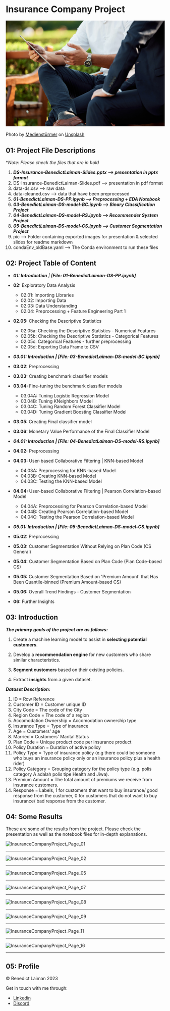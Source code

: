 # Insurance Company Project

![InsuranceCompany-Illustration](pic/mediensturmer.jpg)

Photo by [Medienstürmer](https://unsplash.com/@medienstuermer) on [Unsplash](https://unsplash.com/photos/two-people-sitting-during-day-aWf7mjwwJJo)

## 01: Project File Descriptions

**Note: Please check the files that are in bold*

1. ***DS-Insurance-BenedictLaiman-Slides.pptx --> presentation in pptx format***
2. DS-Insurance-BenedictLaiman-Slides.pdf --> presentation in pdf format
3. data-ds.csv --> raw data
4. data-cleaned.csv --> data that have been preprocessed
5. ***01-BenedictLaiman-DS-PP.ipynb --> Preprocessing + EDA Notebook***
6. ***03-BenedictLaiman-DS-model-BC.ipynb --> Binary Classification Project***
7. ***04-BenedictLaiman-DS-model-RS.ipynb --> Recommender System Project***
8. ***05-BenedictLaiman-DS-model-CS.ipynb --> Customer Segmentation Project***
9. pic --> Folder containing exported images for presentation & selected slides for readme markdown
10. condaEnv_oldBase.yaml --> The Conda environment to run these files



## 02: Project Table of Content

- ***01: Introduction** | **[File: 01-BenedictLaiman-DS-PP.ipynb]***
- **02:** Exploratory Data Analysis
  - 02.01: Importing Libraries
  - 02.02: Importing Data
  - 02.03: Data Understanding
  - 02.04: Preprocessing + Feature Engineering Part 1
- **02.05:** Checking the Descriptive Statistics
  - 02.05a: Checking the Descriptive Statistics - Numerical Features
  - 02.05b: Checking the Descriptive Statistics - Categorical Features
  - 02.05c: Categorical Features - further preprocessing
  - 02.05d: Exporting Data Frame to CSV

- ***03.01: Introduction | [File: 03-BenedictLaiman-DS-model-BC.ipynb]***
- **03.02:** Preprocessing
- **03.03:** Creating benchmark classifier models
- **03.04:** Fine-tuning the benchmark classifier models
  - 03.04A: Tuning Logistic Regression Model
  - 03.04B: Tuning KNeighbors Model
  - 03.04C: Tuning Random Forest Classifier Model
  - 03.04D: Tuning Gradient Boosting Classifier Model
- **03.05:** Creating Final classifier model
- **03.06:** Monetary Value Performance of the Final Classifier Model
- ***04.01: Introduction | [File: 04-BenedictLaiman-DS-model-RS.ipynb]***
- **04.02:** Preprocessing
- **04.03:** User-based Collaborative Filtering | KNN-based Model
  - 04.03A: Preprocessing for KNN-based Model
  - 04.03B: Creating KNN-based Model
  - 04.03C: Testing the KNN-based Model
- **04.04:** User-based Collaborative Filtering | Pearson Correlation-based Model
  - 04.04A: Preprocessing for Pearson Correlation-based Model
  - 04.04B: Creating Pearson Correlation-based Model
  - 04.04C: Testing the Pearson Correlation-based Model
- ***05.01: Introduction | [File: 05-BenedictLaiman-DS-model-CS.ipynb]***
- **05.02:** Preprocessing
- **05.03:** Customer Segmentation Without Relying on Plan Code (CS General)
- **05.04:** Customer Segmentation Based on Plan Code (Plan Code-based CS)
- **05.05:** Customer Segmentation Based on 'Premium Amount' that Has Been Quantile-binned (Premium Amount-based CS)
- **05.06:** Overall Trend Findings - Customer Segmentation
- **06:** Further Insights

## 03: Introduction

***The primary goals of the project are as follows:***

1. Create a machine learning model to assist in **selecting potential customers**.

2. Develop a **recommendation engine** for new customers who share similar characteristics.

3. **Segment customers** based on their existing policies.

4. Extract **insights** from a given dataset.

   

***Dataset Description:***

1. ID = Row Reference
2. Customer ID = Customer unique ID
3. City Code = The code of the City
4. Region Code = The code of a region
5. Accomodation Ownership = Accomodation ownership type
6. Insurance Type = Type of insurance
7. Age = Customers' age
8. Married = Customers' Marital Status
9. Plan Code = Unique product code per insurance product
10. Policy Duration = Duration of active policy
11. Policy Type = Type of insurance policy (e.g there could be someone who buys an insurance policy only or an insurance policy plus a health rider)
12. Policy Category = Grouping category for the policy type (e.g. polis category A adalah polis tipe Health and Jiwa).
13. Premium Amount = The total amount of premiums we receive from insurance customers.
14. Response = Labels, 1 for customers that want to buy insurance/ good response from the customer, 0 for customers that do not want to buy insurance/ bad response from the customer.



## 04: Some Results

These are some of the results from the project. Please check the presentation as well as the notebook files for in-depth explanations.

![InsuranceCompanyProject_Page_01](C:\Users\idben\PycharmProjects\github_benedictlaiman\github_insuranceCompany\pic\InsuranceCompanyProject_Page_01.jpg)

<hr>

![InsuranceCompanyProject_Page_02](C:\Users\idben\PycharmProjects\github_benedictlaiman\github_insuranceCompany\pic\InsuranceCompanyProject_Page_02.jpg)

<hr>

![InsuranceCompanyProject_Page_05](C:\Users\idben\PycharmProjects\github_benedictlaiman\github_insuranceCompany\pic\InsuranceCompanyProject_Page_05.jpg)

<hr>

![InsuranceCompanyProject_Page_07](C:\Users\idben\PycharmProjects\github_benedictlaiman\github_insuranceCompany\pic\InsuranceCompanyProject_Page_07.jpg)

<hr>

![InsuranceCompanyProject_Page_08](C:\Users\idben\PycharmProjects\github_benedictlaiman\github_insuranceCompany\pic\InsuranceCompanyProject_Page_08.jpg)

<hr>

![InsuranceCompanyProject_Page_09](C:\Users\idben\PycharmProjects\github_benedictlaiman\github_insuranceCompany\pic\InsuranceCompanyProject_Page_09.jpg)

<hr>

![InsuranceCompanyProject_Page_11](C:\Users\idben\PycharmProjects\github_benedictlaiman\github_insuranceCompany\pic\InsuranceCompanyProject_Page_11.jpg)

<hr>

![InsuranceCompanyProject_Page_16](C:\Users\idben\PycharmProjects\github_benedictlaiman\github_insuranceCompany\pic\InsuranceCompanyProject_Page_16.jpg)

<hr>

## 05: Profile

© Benedict Laiman 2023

Get in touch with me through:

- [Linkedin](https://www.linkedin.com/in/benedictlaiman)
- [Discord](https://discordapp.com/users/525654231940857867/)



